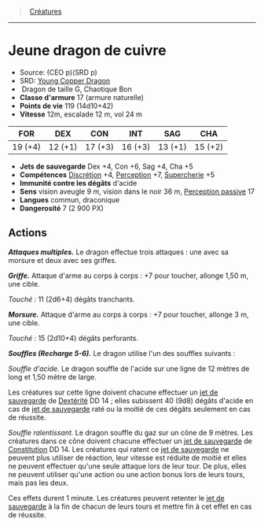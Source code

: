 ﻿---
!MonsterItem
Family: MonsterHD
Type: Dragon
Size: G
Alignment: Chaotique Bon
ArmorClass: 17 (armure naturelle)
HitPoints: 119 (14d10+42)
Speed: 12m, escalade 12 m, vol 24 m
Strength: 19 (+4)
Dexterity: 12 (+1)
Constitution: 17 (+3)
Intelligence: 16 (+3)
Wisdom: 13 (+1)
Charisma: 15 (+2)
SavingThrows: Dex +4, Con +6, Sag +4, Cha +5
Skills: '[Discrétion](hd_abilities_dexterity_discretion.md) +4, [Perception](hd_abilities_wisdom_perception.md) +7, [Supercherie](hd_abilities_charisma_supercherie.md) +5'
DamageImmunities: d'acide
Senses: vision aveugle 9 m, vision dans le noir 36 m, [Perception passive](hd_abilities_dexterity_perception_passive.md) 17
Languages: commun, draconique
Challenge: 7 (2 900 PX)
Id: monsters_hd.md#jeune-dragon-de-cuivre
ParentLink: monsters_hd.md#créatures
Name: Jeune dragon de cuivre
ParentName: Créatures
NameLevel: 1
AltName: '[Young Copper Dragon](srd_monsters_young_copper_dragon.md)'
Source: (CEO p)(SRD p)
Attributes:
  Name: Jeune dragon de cuivre
  Markdown: >+
    # <!--Name-->Jeune dragon de cuivre<!--/Name-->


    - Source: <!--Source-->(CEO p)(SRD p)<!--/Source-->

    - SRD: <!--AltName-->[Young Copper Dragon](srd_monsters_young_copper_dragon.md)<!--/AltName-->

    -  <!--Type-->Dragon<!--/Type--> de taille <!--Size-->G<!--/Size-->, <!--Alignment-->Chaotique Bon<!--/Alignment-->

    - **Classe d'armure** <!--ArmorClass-->17 (armure naturelle)<!--/ArmorClass-->

    - **Points de vie** <!--HitPoints-->119 (14d10+42)<!--/HitPoints-->

    - **Vitesse** <!--Speed-->12m, escalade 12 m, vol 24 m<!--/Speed-->


    |FOR|DEX|CON|INT|SAG|CHA|

    |---|---|---|---|---|---|

    |<!--Strength-->19 (+4)<!--/Strength-->|<!--Dexterity-->12 (+1)<!--/Dexterity-->|<!--Constitution-->17 (+3)<!--/Constitution-->|<!--Intelligence-->16 (+3)<!--/Intelligence-->|<!--Wisdom-->13 (+1)<!--/Wisdom-->|<!--Charisma-->15 (+2)<!--/Charisma-->|


    - **Jets de sauvegarde** <!--SavingThrows-->Dex +4, Con +6, Sag +4, Cha +5<!--/SavingThrows-->

    - **Compétences** <!--Skills-->[Discrétion](hd_abilities_dexterity_discretion.md) +4, [Perception](hd_abilities_wisdom_perception.md) +7, [Supercherie](hd_abilities_charisma_supercherie.md) +5<!--/Skills-->

    - **Immunité contre les dégâts** <!--DamageImmunities-->d'acide<!--/DamageImmunities-->

    - **Sens** <!--Senses-->vision aveugle 9 m, vision dans le noir 36 m, [Perception passive](hd_abilities_dexterity_perception_passive.md) 17<!--/Senses-->

    - **Langues** <!--Languages-->commun, draconique<!--/Languages-->

    - **Dangerosité** <!--Challenge-->7 (2 900 PX)<!--/Challenge-->


    ## Actions


    **_Attaques multiples._** Le dragon effectue trois attaques : une avec sa morsure et deux avec ses griffes.


    **_Griffe._** Attaque d'arme au corps à corps : +7 pour toucher, allonge 1,50 m, une cible.


    _Touché :_ 11 (2d6+4) dégâts tranchants.


    **_Morsure._** Attaque d'arme au corps à corps : +7 pour toucher, allonge 3 m, une cible.


    _Touché :_ 15 (2d10+4) dégâts perforants.


    **_Souffles (Recharge 5-6)._** Le dragon utilise l'un des souffles suivants :


    _Souffle d'acide._ Le dragon souffle de l'acide sur une ligne de 12 mètres de long et 1,50 mètre de large.


    Les créatures sur cette ligne doivent chacune effectuer un [jet de sauvegarde](hd_abilities_jets_de_sauvegarde.md) de [Dextérité](hd_abilities_dexterity.md) DD 14 ; elles subissent 40 (9d8) dégâts d'acide en cas de [jet de sauvegarde](hd_abilities_jets_de_sauvegarde.md) raté ou la moitié de ces dégâts seulement en cas de réussite.


    _Souffle ralentissant._ Le dragon souffle du gaz sur un cône de 9 mètres. Les créatures dans ce cône doivent chacune effectuer un [jet de sauvegarde](hd_abilities_jets_de_sauvegarde.md) de [Constitution](hd_abilities_constitution.md) DD 14. Les créatures qui ratent ce [jet de sauvegarde](hd_abilities_jets_de_sauvegarde.md) ne peuvent plus utiliser de réaction, leur vitesse est réduite de moitié et elles ne peuvent effectuer qu'une seule attaque lors de leur tour. De plus, elles ne peuvent utiliser qu'une action ou une action bonus lors de leurs tours, mais pas les deux.


    Ces effets durent 1 minute. Les créatures peuvent retenter le [jet de sauvegarde](hd_abilities_jets_de_sauvegarde.md) à la fin de chacun de leurs tours et mettre fin à cet effet en cas de réussite.

  Source: (CEO p)(SRD p)
  AltName: '[Young Copper Dragon](srd_monsters_young_copper_dragon.md)'
  Type: Dragon
  Size: G
  Alignment: Chaotique Bon
  ArmorClass: 17 (armure naturelle)
  HitPoints: 119 (14d10+42)
  Speed: 12m, escalade 12 m, vol 24 m
  Strength: 19 (+4)
  Dexterity: 12 (+1)
  Constitution: 17 (+3)
  Intelligence: 16 (+3)
  Wisdom: 13 (+1)
  Charisma: 15 (+2)
  SavingThrows: Dex +4, Con +6, Sag +4, Cha +5
  Skills: '[Discrétion](hd_abilities_dexterity_discretion.md) +4, [Perception](hd_abilities_wisdom_perception.md) +7, [Supercherie](hd_abilities_charisma_supercherie.md) +5'
  DamageImmunities: d'acide
  Senses: vision aveugle 9 m, vision dans le noir 36 m, [Perception passive](hd_abilities_dexterity_perception_passive.md) 17
  Languages: commun, draconique
  Challenge: 7 (2 900 PX)
AttributesDictionary: >+
  Name: Jeune dragon de cuivre

  Markdown: >+

    # <!--Name-->Jeune dragon de cuivre<!--/Name-->





    - Source: <!--Source-->(CEO p)(SRD p)<!--/Source-->



    - SRD: <!--AltName-->[Young Copper Dragon](srd_monsters_young_copper_dragon.md)<!--/AltName-->



    -  <!--Type-->Dragon<!--/Type--> de taille <!--Size-->G<!--/Size-->, <!--Alignment-->Chaotique Bon<!--/Alignment-->



    - **Classe d'armure** <!--ArmorClass-->17 (armure naturelle)<!--/ArmorClass-->



    - **Points de vie** <!--HitPoints-->119 (14d10+42)<!--/HitPoints-->



    - **Vitesse** <!--Speed-->12m, escalade 12 m, vol 24 m<!--/Speed-->





    |FOR|DEX|CON|INT|SAG|CHA|



    |---|---|---|---|---|---|



    |<!--Strength-->19 (+4)<!--/Strength-->|<!--Dexterity-->12 (+1)<!--/Dexterity-->|<!--Constitution-->17 (+3)<!--/Constitution-->|<!--Intelligence-->16 (+3)<!--/Intelligence-->|<!--Wisdom-->13 (+1)<!--/Wisdom-->|<!--Charisma-->15 (+2)<!--/Charisma-->|





    - **Jets de sauvegarde** <!--SavingThrows-->Dex +4, Con +6, Sag +4, Cha +5<!--/SavingThrows-->



    - **Compétences** <!--Skills-->[Discrétion](hd_abilities_dexterity_discretion.md) +4, [Perception](hd_abilities_wisdom_perception.md) +7, [Supercherie](hd_abilities_charisma_supercherie.md) +5<!--/Skills-->



    - **Immunité contre les dégâts** <!--DamageImmunities-->d'acide<!--/DamageImmunities-->



    - **Sens** <!--Senses-->vision aveugle 9 m, vision dans le noir 36 m, [Perception passive](hd_abilities_dexterity_perception_passive.md) 17<!--/Senses-->



    - **Langues** <!--Languages-->commun, draconique<!--/Languages-->



    - **Dangerosité** <!--Challenge-->7 (2 900 PX)<!--/Challenge-->





    ## Actions





    **_Attaques multiples._** Le dragon effectue trois attaques : une avec sa morsure et deux avec ses griffes.





    **_Griffe._** Attaque d'arme au corps à corps : +7 pour toucher, allonge 1,50 m, une cible.





    _Touché :_ 11 (2d6+4) dégâts tranchants.





    **_Morsure._** Attaque d'arme au corps à corps : +7 pour toucher, allonge 3 m, une cible.





    _Touché :_ 15 (2d10+4) dégâts perforants.





    **_Souffles (Recharge 5-6)._** Le dragon utilise l'un des souffles suivants :





    _Souffle d'acide._ Le dragon souffle de l'acide sur une ligne de 12 mètres de long et 1,50 mètre de large.





    Les créatures sur cette ligne doivent chacune effectuer un [jet de sauvegarde](hd_abilities_jets_de_sauvegarde.md) de [Dextérité](hd_abilities_dexterity.md) DD 14 ; elles subissent 40 (9d8) dégâts d'acide en cas de [jet de sauvegarde](hd_abilities_jets_de_sauvegarde.md) raté ou la moitié de ces dégâts seulement en cas de réussite.





    _Souffle ralentissant._ Le dragon souffle du gaz sur un cône de 9 mètres. Les créatures dans ce cône doivent chacune effectuer un [jet de sauvegarde](hd_abilities_jets_de_sauvegarde.md) de [Constitution](hd_abilities_constitution.md) DD 14. Les créatures qui ratent ce [jet de sauvegarde](hd_abilities_jets_de_sauvegarde.md) ne peuvent plus utiliser de réaction, leur vitesse est réduite de moitié et elles ne peuvent effectuer qu'une seule attaque lors de leur tour. De plus, elles ne peuvent utiliser qu'une action ou une action bonus lors de leurs tours, mais pas les deux.





    Ces effets durent 1 minute. Les créatures peuvent retenter le [jet de sauvegarde](hd_abilities_jets_de_sauvegarde.md) à la fin de chacun de leurs tours et mettre fin à cet effet en cas de réussite.



  Source: (CEO p)(SRD p)

  AltName: '[Young Copper Dragon](srd_monsters_young_copper_dragon.md)'

  Type: Dragon

  Size: G

  Alignment: Chaotique Bon

  ArmorClass: 17 (armure naturelle)

  HitPoints: 119 (14d10+42)

  Speed: 12m, escalade 12 m, vol 24 m

  Strength: 19 (+4)

  Dexterity: 12 (+1)

  Constitution: 17 (+3)

  Intelligence: 16 (+3)

  Wisdom: 13 (+1)

  Charisma: 15 (+2)

  SavingThrows: Dex +4, Con +6, Sag +4, Cha +5

  Skills: '[Discrétion](hd_abilities_dexterity_discretion.md) +4, [Perception](hd_abilities_wisdom_perception.md) +7, [Supercherie](hd_abilities_charisma_supercherie.md) +5'

  DamageImmunities: d'acide

  Senses: vision aveugle 9 m, vision dans le noir 36 m, [Perception passive](hd_abilities_dexterity_perception_passive.md) 17

  Languages: commun, draconique

  Challenge: 7 (2 900 PX)

---
> [Créatures](hd_monsters.md)

---

# Jeune dragon de cuivre

- Source: (CEO p)(SRD p)
- SRD: [Young Copper Dragon](srd_monsters_young_copper_dragon.md)
-  Dragon de taille G, Chaotique Bon
- **Classe d'armure** 17 (armure naturelle)
- **Points de vie** 119 (14d10+42)
- **Vitesse** 12m, escalade 12 m, vol 24 m

|FOR|DEX|CON|INT|SAG|CHA|
|---|---|---|---|---|---|
|19 (+4)|12 (+1)|17 (+3)|16 (+3)|13 (+1)|15 (+2)|

- **Jets de sauvegarde** Dex +4, Con +6, Sag +4, Cha +5
- **Compétences** [Discrétion](hd_abilities_dexterity_discretion.md) +4, [Perception](hd_abilities_wisdom_perception.md) +7, [Supercherie](hd_abilities_charisma_supercherie.md) +5
- **Immunité contre les dégâts** d'acide
- **Sens** vision aveugle 9 m, vision dans le noir 36 m, [Perception passive](hd_abilities_dexterity_perception_passive.md) 17
- **Langues** commun, draconique
- **Dangerosité** 7 (2 900 PX)

## Actions

**_Attaques multiples._** Le dragon effectue trois attaques : une avec sa morsure et deux avec ses griffes.

**_Griffe._** Attaque d'arme au corps à corps : +7 pour toucher, allonge 1,50 m, une cible.

_Touché :_ 11 (2d6+4) dégâts tranchants.

**_Morsure._** Attaque d'arme au corps à corps : +7 pour toucher, allonge 3 m, une cible.

_Touché :_ 15 (2d10+4) dégâts perforants.

**_Souffles (Recharge 5-6)._** Le dragon utilise l'un des souffles suivants :

_Souffle d'acide._ Le dragon souffle de l'acide sur une ligne de 12 mètres de long et 1,50 mètre de large.

Les créatures sur cette ligne doivent chacune effectuer un [jet de sauvegarde](hd_abilities_jets_de_sauvegarde.md) de [Dextérité](hd_abilities_dexterity.md) DD 14 ; elles subissent 40 (9d8) dégâts d'acide en cas de [jet de sauvegarde](hd_abilities_jets_de_sauvegarde.md) raté ou la moitié de ces dégâts seulement en cas de réussite.

_Souffle ralentissant._ Le dragon souffle du gaz sur un cône de 9 mètres. Les créatures dans ce cône doivent chacune effectuer un [jet de sauvegarde](hd_abilities_jets_de_sauvegarde.md) de [Constitution](hd_abilities_constitution.md) DD 14. Les créatures qui ratent ce [jet de sauvegarde](hd_abilities_jets_de_sauvegarde.md) ne peuvent plus utiliser de réaction, leur vitesse est réduite de moitié et elles ne peuvent effectuer qu'une seule attaque lors de leur tour. De plus, elles ne peuvent utiliser qu'une action ou une action bonus lors de leurs tours, mais pas les deux.

Ces effets durent 1 minute. Les créatures peuvent retenter le [jet de sauvegarde](hd_abilities_jets_de_sauvegarde.md) à la fin de chacun de leurs tours et mettre fin à cet effet en cas de réussite.


